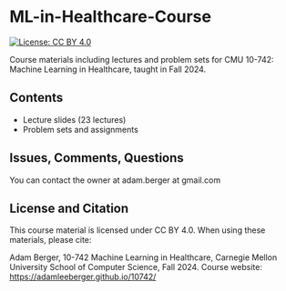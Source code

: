 # ML-in-Healthcare-Course

[![License: CC BY 4.0](https://img.shields.io/badge/License-CC%20BY%204.0-lightgrey.svg)](https://creativecommons.org/licenses/by/4.0/)

Course materials including lectures and problem sets for CMU 10-742: Machine Learning in Healthcare, taught in Fall 2024.

## Contents
- Lecture slides (23 lectures)
- Problem sets and assignments 


## Issues, Comments, Questions
You can contact the owner at adam.berger at gmail.com 


## License and Citation
This course material is licensed under CC BY 4.0. When using these materials, please cite:


Adam Berger, 10-742 Machine Learning in Healthcare, Carnegie Mellon University School of Computer Science, Fall 2024.
Course website: https://adamleeberger.github.io/10742/